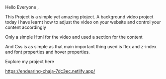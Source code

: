 Hello Everyone ,

This Project is a simple yet amazing ptoject. A background video project today i have learnt how to adjust the video on your website and control your content accordingly

Only a simple Html for the video and used a section for the content

And Css is as simple as that main important thing used is flex and z-index and font properties and hover properties.

Explore my project here 

https://endearing-chaja-7dc3ec.netlify.app/
